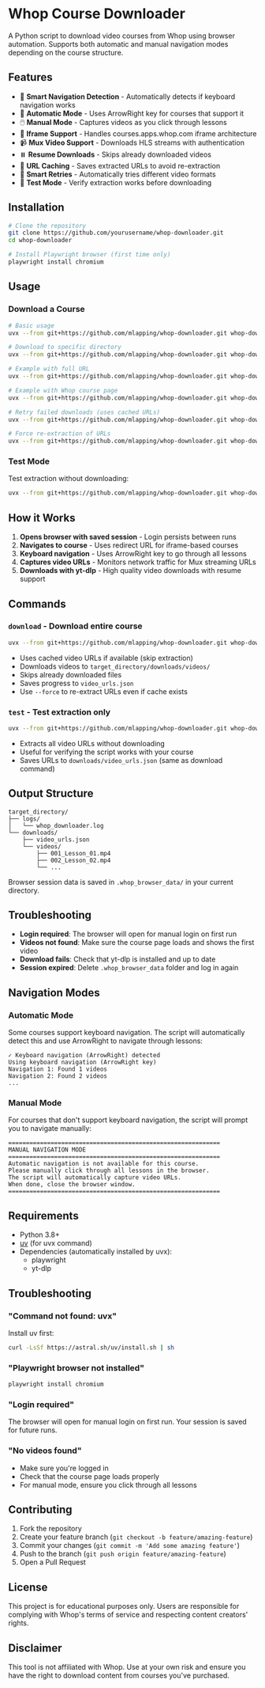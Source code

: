 # Whop Course Downloader

A Python script to download video courses from Whop using browser automation. Supports both automatic and manual navigation modes depending on the course structure.

## Features

- 🎯 **Smart Navigation Detection** - Automatically detects if keyboard navigation works
- 🤖 **Automatic Mode** - Uses ArrowRight key for courses that support it
- 🖱️ **Manual Mode** - Captures videos as you click through lessons
- 🔗 **Iframe Support** - Handles courses.apps.whop.com iframe architecture
- 📹 **Mux Video Support** - Downloads HLS streams with authentication
- ⏸️ **Resume Downloads** - Skips already downloaded videos
- 💾 **URL Caching** - Saves extracted URLs to avoid re-extraction
- 🔄 **Smart Retries** - Automatically tries different video formats
- 🧪 **Test Mode** - Verify extraction works before downloading

## Installation

```bash
# Clone the repository
git clone https://github.com/yourusername/whop-downloader.git
cd whop-downloader

# Install Playwright browser (first time only)
playwright install chromium
```

## Usage

### Download a Course

```bash
# Basic usage
uvx --from git+https://github.com/mlapping/whop-downloader.git whop-downloader download <course_url>

# Download to specific directory
uvx --from git+https://github.com/mlapping/whop-downloader.git whop-downloader download <course_url> "/path/to/save"

# Example with full URL
uvx --from git+https://github.com/mlapping/whop-downloader.git whop-downloader download https://courses.apps.whop.com/customer-v2/experience/exp_xxx/

# Example with Whop course page
uvx --from git+https://github.com/mlapping/whop-downloader.git whop-downloader download https://whop.com/your-course-name/

# Retry failed downloads (uses cached URLs)
uvx --from git+https://github.com/mlapping/whop-downloader.git whop-downloader download https://whop.com/your-course-name/

# Force re-extraction of URLs
uvx --from git+https://github.com/mlapping/whop-downloader.git whop-downloader download https://whop.com/your-course-name/ --force
```

### Test Mode

Test extraction without downloading:

```bash
uvx --from git+https://github.com/mlapping/whop-downloader.git whop-downloader test <course_url>
```

## How it Works

1. **Opens browser with saved session** - Login persists between runs
2. **Navigates to course** - Uses redirect URL for iframe-based courses
3. **Keyboard navigation** - Uses ArrowRight key to go through all lessons
4. **Captures video URLs** - Monitors network traffic for Mux streaming URLs
5. **Downloads with yt-dlp** - High quality video downloads with resume support

## Commands

### `download` - Download entire course
```bash
uvx --from git+https://github.com/mlapping/whop-downloader.git whop-downloader download <course_url> [target_directory] [--force]
```
- Uses cached video URLs if available (skip extraction)
- Downloads videos to `target_directory/downloads/videos/`
- Skips already downloaded files
- Saves progress to `video_urls.json`
- Use `--force` to re-extract URLs even if cache exists

### `test` - Test extraction only
```bash
uvx --from git+https://github.com/mlapping/whop-downloader.git whop-downloader test <course_url> [--force]
```
- Extracts all video URLs without downloading
- Useful for verifying the script works with your course
- Saves URLs to `downloads/video_urls.json` (same as download command)

## Output Structure

```
target_directory/
├── logs/
│   └── whop_downloader.log
└── downloads/
    ├── video_urls.json
    └── videos/
        ├── 001_Lesson_01.mp4
        ├── 002_Lesson_02.mp4
        └── ...
```

Browser session data is saved in `.whop_browser_data/` in your current directory.

## Troubleshooting

- **Login required**: The browser will open for manual login on first run
- **Videos not found**: Make sure the course page loads and shows the first video
- **Download fails**: Check that yt-dlp is installed and up to date
- **Session expired**: Delete `.whop_browser_data` folder and log in again

## Navigation Modes

### Automatic Mode
Some courses support keyboard navigation. The script will automatically detect this and use ArrowRight to navigate through lessons:

```
✓ Keyboard navigation (ArrowRight) detected
Using keyboard navigation (ArrowRight key)
Navigation 1: Found 1 videos
Navigation 2: Found 2 videos
...
```

### Manual Mode
For courses that don't support keyboard navigation, the script will prompt you to navigate manually:

```
============================================================
MANUAL NAVIGATION MODE
============================================================
Automatic navigation is not available for this course.
Please manually click through all lessons in the browser.
The script will automatically capture video URLs.
When done, close the browser window.
============================================================
```

## Requirements

- Python 3.8+
- [uv](https://github.com/astral-sh/uv) (for uvx command)
- Dependencies (automatically installed by uvx):
  - playwright
  - yt-dlp

## Troubleshooting

### "Command not found: uvx"
Install uv first:
```bash
curl -LsSf https://astral.sh/uv/install.sh | sh
```

### "Playwright browser not installed"
```bash
playwright install chromium
```

### "Login required"
The browser will open for manual login on first run. Your session is saved for future runs.

### "No videos found"
- Make sure you're logged in
- Check that the course page loads properly
- For manual mode, ensure you click through all lessons

## Contributing

1. Fork the repository
2. Create your feature branch (`git checkout -b feature/amazing-feature`)
3. Commit your changes (`git commit -m 'Add some amazing feature'`)
4. Push to the branch (`git push origin feature/amazing-feature`)
5. Open a Pull Request

## License

This project is for educational purposes only. Users are responsible for complying with Whop's terms of service and respecting content creators' rights.

## Disclaimer

This tool is not affiliated with Whop. Use at your own risk and ensure you have the right to download content from courses you've purchased.